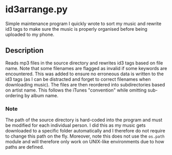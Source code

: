 # id3arrange.py
Simple maintenance program I quickly wrote to sort my music and rewrite id3 tags to make sure the music is properly organised before being uploaded to my phone.

## Description
Reads mp3 files in the source directory and rewrites id3 tags based on file name. Note that some filenames are flagged as invalid if some keywords are encountered. This was added to ensure no erroneous data is written to the id3 tags (as I can be distracted and forget to correct filenames when downloading music). The files are then reordered into subdirectories based on artist name. This follows the iTunes "convention" while omitting sub-ordering by album name.

### Note
The path of the source directory is hard-coded into the program and must be modified for each individual person. I did this as my music gets downloaded to a specific folder automatically and I therefore do not require to change this path on the fly.
Moreover, note this does not use the `os.path` module and will therefore only work on UNIX-like environments due to how paths are defined.
